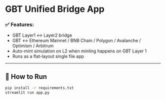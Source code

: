 # GBT Unified Bridge App

### ✅ Features:
- GBT Layer1 ↔ Layer2 bridge
- GBT ↔ Ethereum Mainnet / BNB Chain / Polygon / Avalanche / Optimism / Arbitrum
- Auto-mint simulation on L2 when minting happens on GBT Layer 1
- Runs as a flat-layout single file app

---

## 🔧 How to Run

```bash
pip install -r requirements.txt
streamlit run app.py
